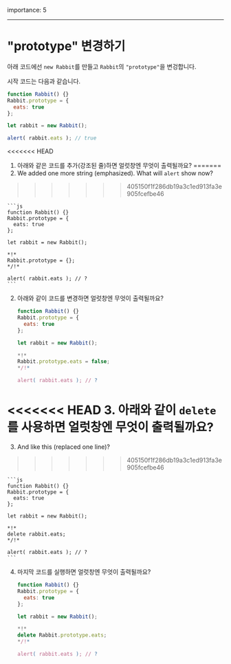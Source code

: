 importance: 5

---

# "prototype" 변경하기

아래 코드에선 `new Rabbit`를 만들고 `Rabbit`의 `"prototype"`을 변겅합니다.

시작 코드는 다음과 같습니다.

```js run
function Rabbit() {}
Rabbit.prototype = {
  eats: true
};

let rabbit = new Rabbit();

alert( rabbit.eats ); // true
```


<<<<<<< HEAD
1. 아래와 같은 코드를 추가(강조된 줄)하면 얼럿창엔 무엇이 출력될까요?
=======
1. We added one more string (emphasized). What will `alert` show now?
>>>>>>> 405150f1f286db19a3c1ed913fa3e905fcefbe46

    ```js
    function Rabbit() {}
    Rabbit.prototype = {
      eats: true
    };

    let rabbit = new Rabbit();

    *!*
    Rabbit.prototype = {};
    */!*

    alert( rabbit.eats ); // ?
    ```

2. 아래와 같이 코드를 변경하면 얼럿창엔 무엇이 출력될까요?

    ```js
    function Rabbit() {}
    Rabbit.prototype = {
      eats: true
    };

    let rabbit = new Rabbit();

    *!*
    Rabbit.prototype.eats = false;
    */!*

    alert( rabbit.eats ); // ?
    ```

<<<<<<< HEAD
3. 아래와 같이 `delete`를 사용하면 얼럿창엔 무엇이 출력될까요?
=======
3. And like this (replaced one line)?
>>>>>>> 405150f1f286db19a3c1ed913fa3e905fcefbe46

    ```js
    function Rabbit() {}
    Rabbit.prototype = {
      eats: true
    };

    let rabbit = new Rabbit();

    *!*
    delete rabbit.eats;
    */!*

    alert( rabbit.eats ); // ?
    ```

4. 마지막 코드를 실행하면 얼럿창엔 무엇이 출력될까요?

    ```js
    function Rabbit() {}
    Rabbit.prototype = {
      eats: true
    };

    let rabbit = new Rabbit();

    *!*
    delete Rabbit.prototype.eats;
    */!*

    alert( rabbit.eats ); // ?
    ```
